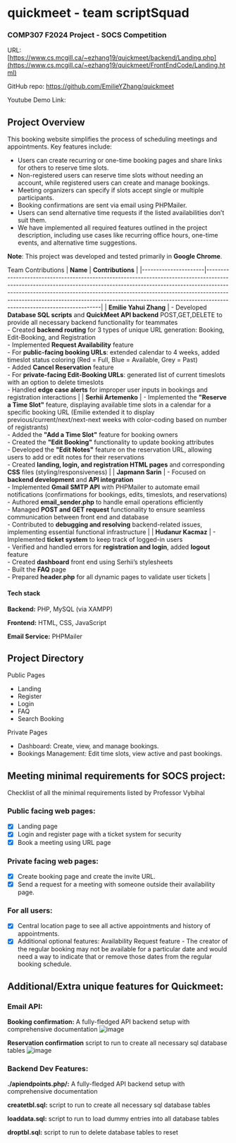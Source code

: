 # quickmeet - team scriptSquad
### COMP307 F2024 Project - SOCS Competition

URL: [https://www.cs.mcgill.ca/~ezhang19/quickmeet/backend/Landing.php](https://www.cs.mcgill.ca/~ezhang19/quickmeet/FrontEndCode/Landing.html)

GitHub repo: https://github.com/EmilieYZhang/quickmeet

Youtube Demo Link: 

## Project Overview
This booking website simplifies the process of scheduling meetings and appointments. Key features include:
- Users can create recurring or one-time booking pages and share links for others to reserve time slots.
- Non-registered users can reserve time slots without needing an account, while registered users can create and manage bookings.
- Meeting organizers can specify if slots accept single or multiple participants.
- Booking confirmations are sent via email using PHPMailer.
- Users can send alternative time requests if the listed availabilities don’t suit them.
- We have implemented all required features outlined in the project description, including use cases like recurring office hours, one-time events, and alternative time suggestions.

**Note**: This project was developed and tested primarily in **Google Chrome**.

Team Contributions
| **Name**             | **Contributions**                                                                                                                                                                                                                                                                                                                                               |
|----------------------|-----------------------------------------------------------------------------------------------------------------------------------------------------------------------------------------------------------------------------------------------------------------------------------------------------------------------------------------------------------------|
| **Emilie Yahui Zhang** | - Developed **Database SQL scripts** and **QuickMeet API backend** POST,GET,DELETE to provide all necessary backend functionality for teammates <br/>- Created **backend routing** for 3 types of unique URL generation: Booking, Edit-Booking, and Registration <br/>- Implemented **Request Availability** feature <br/>- For **public-facing booking URLs**: extended calendar to 4 weeks, added timeslot status coloring (Red = Full, Blue = Available, Grey = Past) <br/>- Added **Cancel Reservation** feature <br/>- For **private-facing Edit-Booking URLs**: generated list of current timeslots with an option to delete timeslots <br/>- Handled **edge case alerts** for improper user inputs in bookings and registration interactions |
| **Serhii Artemenko**  | - Implemented the **"Reserve a Time Slot"** feature, displaying available time slots in a calendar for a specific booking URL (Emilie extended it to display previous/current/next/next-next weeks with color-coding based on number of registrants) <br/>- Added the **"Add a Time Slot"** feature for booking owners <br/>- Created the **"Edit Booking"** functionality to update booking attributes <br/>- Developed the **"Edit Notes"** feature on the reservation URL, allowing users to add or edit notes for their reservations <br/>- Created **landing, login, and registration HTML pages** and corresponding **CSS** files (styling/responsiveness) |
| **Japmann Sarin**    | - Focused on **backend development** and **API integration** <br/>- Implemented **Gmail SMTP API** with PHPMailer to automate email notifications (confirmations for bookings, edits, timeslots, and reservations) <br/>- Authored **email_sender.php** to handle email operations efficiently <br/>- Managed **POST and GET request** functionality to ensure seamless communication between front end and database <br/>- Contributed to **debugging and resolving** backend-related issues, implementing essential functional infrastructure |
| **Hudanur Kacmaz**    | - Implemented **ticket system** to keep track of logged-in users <br/>- Verified and handled errors for **registration and login**, added **logout** feature <br/>- Created **dashboard** front end using Serhii’s stylesheets <br/>- Built the **FAQ** page <br/>- Prepared **header.php** for all dynamic pages to validate user tickets                                                                                     |


#### Tech stack
**Backend:** PHP, MySQL (via XAMPP)

**Frontend:** HTML, CSS, JavaScript

**Email Service:** PHPMailer

## Project Directory
Public Pages
- Landing
- Register
- Login
- FAQ
- Search Booking
  
Private Pages
- Dashboard: Create, view, and manage bookings.
- Bookings Management: Edit time slots, view active and past bookings.

## Meeting minimal requirements for SOCS project: 
Checklist of all the minimal requirements listed by Professor Vybihal

### Public facing web pages: 
- [x] Landing page
- [x] Login and register page with a ticket system for security 
- [x] Book a meeting using URL page 

### Private facing web pages: 
- [x] Create booking page and create the invite URL.
- [x] Send a request for a meeting with someone outside their availability page.

### For all users: 
- [x] Central location page to see all active appointments and history of appointments. 
- [x] Additional optional features: Availability Request feature - The creator of the regular booking may not be available for a particular date and would need a way to indicate that or remove those dates from the regular booking schedule. 

## Additional/Extra unique features for Quickmeet: 
### Email API: 
**Booking confirmation:** A fully-fledged API backend setup with comprehensive documentation 
![image](https://github.com/user-attachments/assets/c3553e9b-e547-4a12-a430-d9327f7f978d)


**Reservation confirmation** script to run to create all necessary sql database tables
![image](https://github.com/user-attachments/assets/1fa1c167-ce4b-4ffa-a5b3-a0eb2619b760)


### Backend Dev Features: 
**./apiendpoints.php/:** A fully-fledged API backend setup with comprehensive documentation 

**createtbl.sql:** script to run to create all necessary sql database tables

**loaddata.sql:** script to run to load dummy entries into all database tables

**droptbl.sql:** script to run to delete database tables to reset

